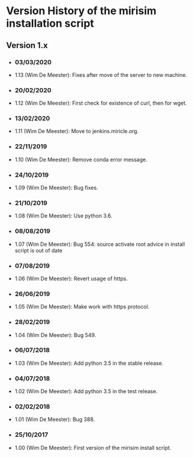 # Version History of the mirisim installation script

## Version 1.x

+ ### 03/03/2020
 + 1.13 (Wim De Meester): Fixes after move of the server to new machine.

+ ### 20/02/2020
 + 1.12 (Wim De Meester): First check for existence of curl, then for wget.

+ ### 13/02/2020
 + 1.11 (Wim De Meester): Move to jenkins.miricle.org.

+ ### 22/11/2019
 + 1.10 (Wim De Meester): Remove conda error message.

+ ### 24/10/2019
 + 1.09 (Wim De Meester): Bug fixes.

+ ### 21/10/2019
 + 1.08 (Wim De Meester): Use python 3.6.

+ ### 08/08/2019
 + 1.07 (Wim De Meester): Bug 554: source activate root advice in install script is out of date

+ ### 07/08/2019
 + 1.06 (Wim De Meester): Revert usage of https.

+ ### 26/06/2019
 + 1.05 (Wim De Meester): Make work with https protocol.

+ ### 28/02/2019
 + 1.04 (Wim De Meester): Bug 549.

+ ### 06/07/2018
 + 1.03 (Wim De Meester): Add python 3.5 in the stable release.

+ ### 04/07/2018
 + 1.02 (Wim De Meester): Add python 3.5 in the test release.

+ ### 02/02/2018
 + 1.01 (Wim De Meester): Bug 388.

+ ### 25/10/2017
 + 1.00 (Wim De Meester): First version of the mirisim install script.
